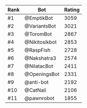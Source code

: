Rank|Bot|Rating
---|---|---
#1|@EmptikBot|3059
#2|@VariantsBot|3021
#3|@ToromBot|2867
#4|@Nikitosikbot|2853
#5|@RaspFish|2728
#6|@Nakshatra3|2574
#7|@NilatacBot|2411
#8|@OpeningsBot|2331
#9|@anti-bot|2192
#10|@CatNail|2106
#11|@pawnrobot|1855
